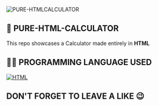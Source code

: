 ![PURE-HTMLCALCULATOR](AdityaRoy999/PURE-HTML-CALCULATOR/blob/main/cal%20(1).gif)
## 🧮 PURE-HTML-CALCULATOR
This repo showcases a Calculator made entirely in **HTML**
## 🧑‍💻 PROGRAMMING LANGUAGE USED 
[![HTML](https://img.shields.io/badge/HTML-brightgreen.svg)](https://developer.mozilla.org/en-US/docs/Web/HTML)
## DON'T FORGET TO LEAVE A LIKE 😉
